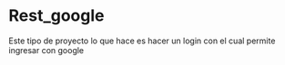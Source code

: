# Rest_google
Este tipo de proyecto lo que hace es hacer un login con el cual permite ingresar con google
